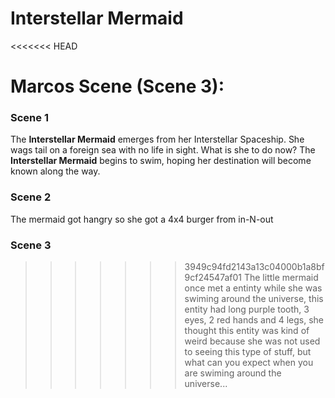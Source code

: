 # Interstellar Mermaid

<<<<<<< HEAD

Marcos Scene (Scene 3):
=======
### Scene 1

The **Interstellar Mermaid** emerges from her Interstellar Spaceship. She wags tail on a foreign sea with no life in sight. What is she to do now? The **Interstellar Mermaid** begins to swim, hoping her destination will become known along the way.

### Scene 2

The mermaid got hangry so she got a 4x4 burger from in-N-out

### Scene 3

>>>>>>> 3949c94fd2143a13c04000b1a8bf9cf24547af01
The little mermaid once met a entinty while she was swiming around the universe, this entity had long purple tooth, 3 eyes, 2 red hands and 4 legs, she thought this entity was kind of weird because she was not used to seeing this type of stuff, but what can you expect when you are swiming around the universe...
